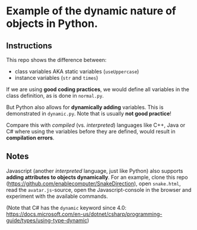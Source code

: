 # Example of the dynamic nature of objects in Python.

## Instructions

This repo shows the difference between:

- class variables AKA static variables (`useUppercase`)
- instance variables (`str` and `times`)

If we are using **good coding practices**, we would define all variables in the class definition, as is done in `normal.py`.

But Python also allows for **dynamically adding** variables. This is demonstrated in `dynamic.py`. Note that is usually **not good practice**!

Compare this with *compiled* (vs. *interpreted*) languages like C++, Java or C# where using the variables before they are defined, would result in **compilation errors**.

## Notes

Javascript (another *interpreted* language, just like Python) also supports **adding attributes to objects dynamically**. For an example, clone this repo (https://github.com/enablecomputer/SnakeDirection), open `snake.html`, read the `avatar.js`-source, open the Javascript-console in the browser and experiment with the available commands.

(Note that C# has the `dynamic` keyword since 4.0: https://docs.microsoft.com/en-us/dotnet/csharp/programming-guide/types/using-type-dynamic)
